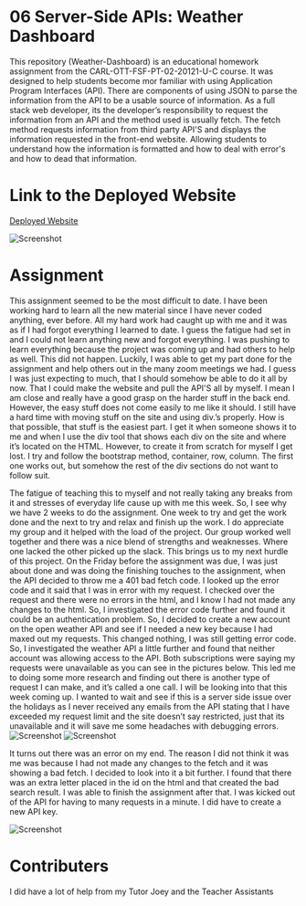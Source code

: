 # 06 Server-Side APIs: Weather Dashboard

This repository (Weather-Dashboard) is an educational homework assignment from the CARL-OTT-FSF-PT-02-20121-U-C course. It was designed to help students become mor familiar with using Application Program Interfaces (API). There are components of using JSON to parse the information from the API to be a usable source of information. As a full stack web developer, its the developer’s responsibility to request the information from an API and the method used is usually fetch. The fetch method requests information from third party API'S and displays the information requested in the front-end website. Allowing students to understand how the information is formatted and how to deal with error's and how to dead that information.
# Link to the Deployed Website 
<a href="https://nathanwichmann.github.io/Weather-Dashboard/">Deployed Website</a> 


<img src="https://user-images.githubusercontent.com/77902368/113516885-c333c300-954a-11eb-9532-e4dcbdb75bb1.png" alt="Screenshot"> 

# Assignment 
This assignment seemed to be the most difficult to date. I have been working hard to learn all the new material since I have never coded anything, ever before. All my hard work had caught up with me and it was as if I had forgot everything I learned to date. I guess the fatigue had set in and I could not learn anything new and forgot everything. I was pushing to learn everything because the project was coming up and had others to help as well. This did not happen. Luckily, I was able to get my part done for the assignment and help others out in the many zoom meetings we had. I guess I was just expecting to much, that I should somehow be able to do it all by now. That I could make the website and pull the API'S all by myself. I mean I am close and really have a good grasp on the harder stuff in the back end. However, the easy stuff does not come easily to me like it should. I still have a hard time with moving stuff on the site and using div.’s properly. How is that possible, that stuff is the easiest part. I get it when someone shows it to me and when I use the div tool that shows each div on the site and where it’s located on the HTML. However, to create it from scratch for myself I get lost. I try and follow the bootstrap method, container, row, column. The first one works out, but somehow the rest of the div sections do not want to follow suit. 

The fatigue of teaching this to myself and not really taking any breaks from it and stresses of everyday life cause up with me this week. So, I see why we have 2 weeks to do the assignment. One week to try and get the work done and the next to try and relax and finish up the work. I do appreciate my group and it helped with the load of the project. Our group worked well together and there was a nice blend of strengths and weaknesses. Where one lacked the other picked up the slack. 
This brings us to my next hurdle of this project. On the Friday before the assignment was due, I was just about done and was doing the finishing touches to the assignment, when the API decided to throw me a 401 bad fetch code. I looked up the error code and it said that I was in error with my request. I checked over the request and there were no errors in the html, and I know I had not made any changes to the html. So, I investigated the error code further and found it could be an authentication problem. So, I decided to create a new account on the open weather API and see if I needed a new key because I had maxed out my requests. This changed nothing, I was still getting error code. So, I investigated the weather API a little further and found that neither account was allowing access to the API. Both subscriptions were saying my requests were unavailable as you can see in the pictures below. This led me to doing some more research and finding out there is another type of request I can make, and it’s called a one call. I will be looking into that this week coming up. I wanted to wait and see if this is a server side issue over the holidays as I never received any emails from the API stating that I have exceeded my request limit and the site doesn’t say restricted, just that its unavailable and it will save me some headaches with debugging errors.
<img src="https://user-images.githubusercontent.com/77902368/113517404-b5cc0800-954d-11eb-8913-a713772c87fb.png" alt="Screenshot"> 
<img src="https://user-images.githubusercontent.com/77902368/113517462-178c7200-954e-11eb-9f75-bad2b0ceca2d.png" alt="Screenshot"> 

It turns out there was an error on my end. The reason I did not think it was me was because I had not made any changes to the fetch and it was showing a bad fetch. I decided to look into it a bit further. I found that there was an extra letter placed in the id on the html and that created the bad search result. 
I was able to finish the assignment after that. 
I was kicked out of the API for having to many requests in a minute. I did have to create a new API key.

<img src="https://user-images.githubusercontent.com/77902368/114241642-7c353b80-9957-11eb-9dfb-2d6221b14c1c.png" alt="Screenshot"> 

# Contributers 
I did have a lot of help from my Tutor Joey and the Teacher Assistants 



